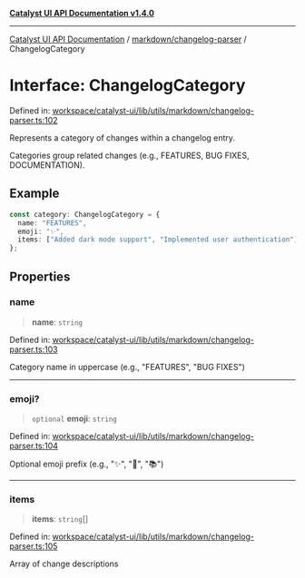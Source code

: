 [**Catalyst UI API Documentation v1.4.0**](../../../README.md)

---

[Catalyst UI API Documentation](../../../README.md) / [markdown/changelog-parser](../README.md) / ChangelogCategory

# Interface: ChangelogCategory

Defined in: [workspace/catalyst-ui/lib/utils/markdown/changelog-parser.ts:102](https://github.com/TheBranchDriftCatalyst/catalyst-ui/blob/main/lib/utils/markdown/changelog-parser.ts#L102)

Represents a category of changes within a changelog entry.

Categories group related changes (e.g., FEATURES, BUG FIXES, DOCUMENTATION).

## Example

```ts
const category: ChangelogCategory = {
  name: "FEATURES",
  emoji: "✨",
  items: ["Added dark mode support", "Implemented user authentication"],
};
```

## Properties

### name

> **name**: `string`

Defined in: [workspace/catalyst-ui/lib/utils/markdown/changelog-parser.ts:103](https://github.com/TheBranchDriftCatalyst/catalyst-ui/blob/main/lib/utils/markdown/changelog-parser.ts#L103)

Category name in uppercase (e.g., "FEATURES", "BUG FIXES")

---

### emoji?

> `optional` **emoji**: `string`

Defined in: [workspace/catalyst-ui/lib/utils/markdown/changelog-parser.ts:104](https://github.com/TheBranchDriftCatalyst/catalyst-ui/blob/main/lib/utils/markdown/changelog-parser.ts#L104)

Optional emoji prefix (e.g., "✨", "🐛", "📚")

---

### items

> **items**: `string`[]

Defined in: [workspace/catalyst-ui/lib/utils/markdown/changelog-parser.ts:105](https://github.com/TheBranchDriftCatalyst/catalyst-ui/blob/main/lib/utils/markdown/changelog-parser.ts#L105)

Array of change descriptions
